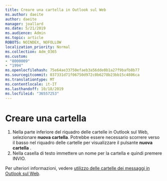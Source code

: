 ```yaml
---
title: Creare una cartella in Outlook sul Web
ms.author: daeite
author: daeite
manager: joallard
ms.date: 5/21/2019
ms.audience: Admin
ms.topic: article
ROBOTS: NOINDEX, NOFOLLOW
localization_priority: Normal
ms.collection: Adm_O365
ms.custom:
- "8000009"
- "1994"
ms.openlocfilehash: 75e64ae33750efaeb3a56dde0b1a27f9bafb8b77
ms.sourcegitcommit: 037331d71f06750d972c0b6278b23bb15c4806ca
ms.translationtype: MT
ms.contentlocale: it-IT
ms.lasthandoff: 10/18/2019
ms.locfileid: "36557253"
---
```

# <a name="create-a-folder"></a>Creare una cartella

1. Nella parte inferiore del riquadro delle cartelle in Outlook sul Web, selezionare **nuova cartella**. Potrebbe essere necessario scorrere verso il basso nel riquadro delle cartelle per visualizzare il pulsante **nuova cartella** .
1. Nella casella di testo immettere un nome per la cartella e quindi premere INVIO.

Per ulteriori informazioni, vedere [utilizzo delle cartelle dei messaggi in Outlook sul Web](https://support.office.com/article/ae0f10d6-54e7-4f29-acd3-78cdc3fdcb9f).